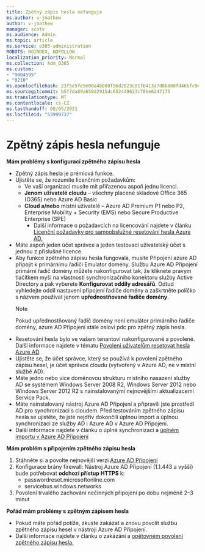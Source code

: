 ```yaml
---
title: Zpětný zápis hesla nefunguje
ms.author: v-jmathew
author: v-jmathew
manager: scotv
ms.audience: Admin
ms.topic: article
ms.service: o365-administration
ROBOTS: NOINDEX, NOFOLLOW
localization_priority: Normal
ms.collection: Adm_O365
ms.custom:
- "9004595"
- "8210"
ms.openlocfilehash: 23f5e5fe9e00a4bb00f96d2023c81f6413a7d8b808fd46bfc94483944bb898dc
ms.sourcegitcommit: b5f7da89a650d2915dc652449623c78be6247175
ms.translationtype: MT
ms.contentlocale: cs-CZ
ms.lasthandoff: 08/05/2021
ms.locfileid: "53999737"
---
```

# <a name="password-writeback-is-not-working"></a>Zpětný zápis hesla nefunguje

**Mám problémy s konfigurací zpětného zápisu hesla**

- Zpětný zápis hesla je prémiová funkce.
- Ujistěte se, že rozumíte licenčním požadavkům:
  - Ve vaší organizaci musíte mít přiřazenou aspoň jednu licenci.
  - **Jenom uživatelé cloudu** – všechny placené skladové Office 365 (O365) nebo Azure AD Basic
  - **Cloud a/nebo** místní uživatelé – Azure AD Premium P1 nebo P2, Enterprise Mobility + Security (EMS) nebo Secure Productive Enterprise (SPE)
    - Další informace o požadavcích na licencování najdete v článku [Licenční požadavky pro samoobslužné resetování hesla Azure AD.](https://docs.microsoft.com/azure/active-directory/active-directory-passwords-licensing)
- Máte aspoň jeden účet správce a jeden testovací uživatelský účet s jednou z příslušné licence.
- Aby funkce zpětného zápisu hesla fungovala, musíte Připojení azure AD připojit k primárnímu řadiči Emulator domény. Službu Azure AD Připojení primární řadič domény můžete nakonfigurovat tak,  že kliknete pravým tlačítkem myši na vlastnosti synchronizačního konektoru služby Active Directory a pak vyberete **Konfigurovat oddíly adresářů**. Odtud vyhledejte oddíl  nastavení připojení řadiče domény a zaškrtněte políčko s názvem používat jenom **upřednostňované řadiče domény**.
  > [!NOTE]
  > Pokud upřednostňovaný řadič domény není emulátor primárního řadiče domény, azure AD Připojení stále osloví pdc pro zpětný zápis hesla.
- Resetování hesla bylo ve vašem tenantovi nakonfigurované a povolené. Další informace najdete v tématu [Povolení uživatelům resetovat hesla Azure AD](https://docs.microsoft.com/azure/active-directory/active-directory-passwords-getting-started).
- Ujistěte se, že účet správce, který se používá k povolení zpětného zápisu hesel, je účet správce cloudu (vytvořený v Azure AD, ne v místní službě AD).
- Máte jedno nebo více doménovou strukturu místního nasazení služby AD se systémem Windows Server 2008 R2, Windows Server 2012 nebo Windows Server 2012 R2 s nainstalovanými nejnovějšími aktualizacemi Service Pack.
- Máte nainstalovaný nástroj Azure AD Připojení a připravili jste prostředí AD pro synchronizaci s cloudem. Před testováním zpětného zápisu hesla se ujistěte, že jste nejdřív dokončili úplnou import a úplnou synchronizaci ze služby AD i Azure AD v Azure AD Připojení.
- Další informace najdete v článku o úplné synchronizaci a [úplném importu v Azure AD Připojení](https://docs.microsoft.com/azure/active-directory/connect/active-directory-aadconnectsync-operations)

**Mám problém s připojením zpětného zápisu hesla**

1. Stáhněte si a povolte nejnovější verzi [Azure AD Připojení](https://www.microsoft.com/download/details.aspx?id=47594)
2. Konfigurace brány firewall: Nástroj Azure AD Připojení (1.1.443 a vyšší) bude potřebovat **odchozí přístup HTTPS** k:
    - passwordreset.microsoftonline.com
    - servicebus.windows.networks
3. Povolení trvalého zachování nečinných připojení po dobu nejméně 2–3 minut

**Pořád mám problémy s zpětným zápisem hesla**

- Pokud máte pořád potíže, zkuste zakázat a znovu povolit službu zpětného zápisu hesel v nástroji Azure AD Připojení.
- Další informace najdete v článku o zakázání a [opětovném povolení zpětného zápisu hesla.](https://docs.microsoft.com/azure/active-directory/active-directory-passwords-troubleshoot)
